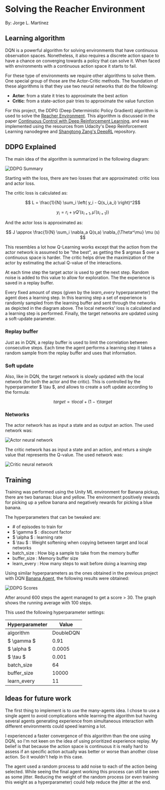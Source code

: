 # Solving the Reacher Environment

By: Jorge L. Martínez

## Learning algorithm

DQN is a powerful algorithm for solving environments that have
continuous observation spaces. Nonetheless, it also requires a 
discrete action space to have a chance on converging towards a 
policy that can solve it. When faced with environments with a 
continuous action space it starts to fail.

For these type of environments we require other algorithms to solve
them. One special group of those are the Actor-Critic methods. The 
foundation of these algorithms is that they use two neural networks
that do the following:

- **Actor**: from a state it tries to approximate the best action
- **Critic**: from a state-action pair tries to approximate the value function

For this project, the DDPG (Deep Deterministic Policy Gradient) 
algorithm is used to solve the [Reacher Environment](README.md).
This algorithm is discussed in the paper [Continuous Control with Deep Reinforcement Learning](https://arxiv.org/abs/1509.02971v6), and was
implemented using the resources from Udacity's Deep Reinforcement
Learning nanodegree and [Shangtong Zang's DeepRL](https://github.com/ShangtongZhang/DeepRL) 
repository.

## DDPG Explained

The main idea of the algorithm is summarized in the following diagram:

![DDPG Summary](img/data-diagram.png)

Starting with the loss, there are two losses that are approximated: 
critic loss and actor loss.

The critic loss is calculated as:

$$ L = \frac{1}{N} \sum_i \left( y_i - Q(s_i,a_i) \right)^2$$

$$ y_i = r_i + \gamma Q' \left(s_{i+1}, \mu'(s_{i+1})  \right) $$

And the actor loss is approximated as:

$$ J \approx \frac{1}{N} \sum_i \nabla_a Q(s,a) \nabla_{\Theta^\mu} \mu (s) $$

This resembles a lot how Q-Learning works except that the action
from the actor network is assumed to be "the best", as getting the
$ argmax $ over a continuous space is harder. The critic helps drive
the maximization of the actor by estimating the actual Q-value of the
interactions.

At each time step the target actor is used to get the next step. Random
noise is added to this value to allow for exploration. The the 
experience is saved in a replay buffer.

Every fixed amount of steps (given by the *learn_every* hyperparameter) the 
agent does a learning step. In this learning step a set of experience
is randomly sampled from the learning buffer and sent through the 
networks as depicted in the diagram above. The local networks' loss
is calculated and a learning step is performed. Finally, the
target networks are updated using a soft-update parameter.

### Replay buffer

Just as in DQN, a replay buffer is used to limit the correlation
between consecutive steps. Each time the agent performs a learning
step it takes a random sample from the replay buffer and uses that 
information.

### Soft update

Also, like in DQN, the target network is slowly updated with the local
network (for both the actor and the critic). This is controlled by the
hyperparameter $ \tau $, and allows to create a soft update according
to the formula:

$$ target = \tau local + (1-\tau)target $$

### Networks

The actor network has as input a state and as output an action. The 
used network was:

![Actor neural network](img/actor-network.png)

The critic network has as input a state and an action, and returs
a single value that represents the Q-value. The used network
was:

![Critic neural network](img/critic-network.png)

## Training

Training was performed using the Unity ML environment for Banana pickup, there are two bananas: blue and yellow. The environment
positively rewards for picking up a yellow banana and negatively rewards for picking a blue banana. 

The hyperparameters that can be tweaked are:
- \# of episodes to train for
- $ \gamma $ : discount factor
- $ \alpha $ : learning rate
- $ \tau $ : Weight softening when copying between target and local networks
- batch_size : How big a sample to take from the memory buffer
- buffer_size : Memory buffer size
- learn_every : How many steps to wait before doing a learning step

Using similar hyperparameters as the ones obtained in the previous
project with DQN [Banana Agent](https://github.com/jorgemb/udacity-deeprl-banana-agent), the following results were obtained:

![DDPG Scores](img/ddpg_agent_scores.png)

After around 600 steps the agent managed to get a score > 30. The graph
shows the running average with 100 steps.

This used the following hyperparameter settings:

| Hyperparameter | Value |
| - | - |
| algorithm | DoubleDQN |
| $ \gamma $ | 0.91 |
| $ \alpha $ | 0.0005 |
| $ \tau $ | 0.001 |
| batch_size | 64 |
| buffer_size | 10000 |
| learn_every | 11 |

## Ideas for future work

The first thing to implement is to use the many-agents idea. I chose
to use a single agent to avoid complications while learning the algorithm
but having several agents generating experience from simultaneous 
interaction with different environments could speed learning a lot.

I experienced a faster convergence of this algorithm than the one using
DQN, so I'm not keen on the idea of using prioritized experience replay.
My belief is that because the action space is continuous it is really
hard to assess if an specific action actually was better or worse
than another close action. So it wouldn't help in this case.

The agent used a random process to add noise to each of the action 
being selected. While seeing the final agent working this process
can still be seen as some jitter. Reducing the weight of the random
process (or even training this weight as a hyperparameter) could
help reduce the jitter at the end.

